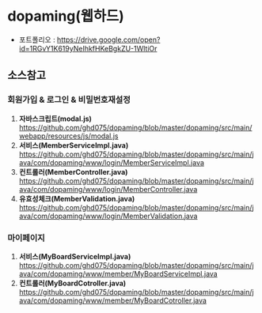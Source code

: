 # dopaming(웹하드)

* 포트폴리오 : <https://drive.google.com/open?id=1RGvY1K619yNeIhkfHKeBgkZU-1WltiOr>

## 소스참고

### 회원가입 & 로그인 & 비밀번호재설정
1. **자바스크립트(modal.js)**
<https://github.com/ghd075/dopaming/blob/master/dopaming/src/main/webapp/resources/js/modal.js>   
2. **서비스(MemberServiceImpl.java)**
<https://github.com/ghd075/dopaming/blob/master/dopaming/src/main/java/com/dopaming/www/login/MemberServiceImpl.java>
3. **컨트롤러(MemberController.java)** 
<https://github.com/ghd075/dopaming/blob/master/dopaming/src/main/java/com/dopaming/www/login/MemberController.java>
4. **유효성체크(MemberValidation.java)**
<https://github.com/ghd075/dopaming/blob/master/dopaming/src/main/java/com/dopaming/www/login/MemberValidation.java>

### 마이페이지
1. **서비스(MyBoardServiceImpl.java)**
<https://github.com/ghd075/dopaming/blob/master/dopaming/src/main/java/com/dopaming/www/member/MyBoardServiceImpl.java>
2. **컨트롤러(MyBoardCotroller.java)**
<https://github.com/ghd075/dopaming/blob/master/dopaming/src/main/java/com/dopaming/www/member/MyBoardCotroller.java>
